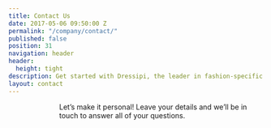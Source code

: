 ```yaml
---
title: Contact Us
date: 2017-05-06 09:50:00 Z
permalink: "/company/contact/"
published: false
position: 31
navigation: header
header:
  height: tight
description: Get started with Dressipi, the leader in fashion-specific AI.
layout: contact
---
```


<p style="padding-left: 100px;"> Let’s make it personal! Leave your details and we’ll be in touch to answer all of your questions. </p>

<p style="padding-left: 100px;"> <script charset="utf-8" type="text/javascript" src="//js.hsforms.net/forms/shell.js"></script>
<script>
hbspt.forms.create({
region: "na1",
portalId: "9442988",
formId: "d833b04c-593c-4411-92c0-6fb8043f40e2"
});
</script> </p>